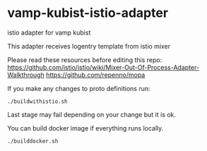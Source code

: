 # vamp-kubist-istio-adapter
istio adapter for vamp kubist

This adapter receives logentry template from istio mixer

Please read these resources before editing this repo:
https://github.com/istio/istio/wiki/Mixer-Out-Of-Process-Adapter-Walkthrough
https://github.com/repenno/mopa


If you make any changes to proto definitions run:

```shell
./buildwithistio.sh
```
Last stage may fail depending on your change but it is ok.

You can build docker image if everything runs locally.

```shell
./builddocker.sh
```
